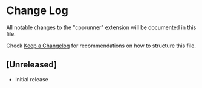 # Change Log

All notable changes to the "cpprunner" extension will be documented in this file.

Check [Keep a Changelog](http://keepachangelog.com/) for recommendations on how to structure this file.

## [Unreleased]

- Initial release